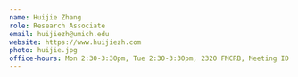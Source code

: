 ```yaml
---
name: Huijie Zhang
role: Research Associate
email: huijiezh@umich.edu
website: https://www.huijiezh.com
photo: huijie.jpg
office-hours: Mon 2:30-3:30pm, Tue 2:30-3:30pm, 2320 FMCRB, Meeting ID 936 5222 5304
---
```

